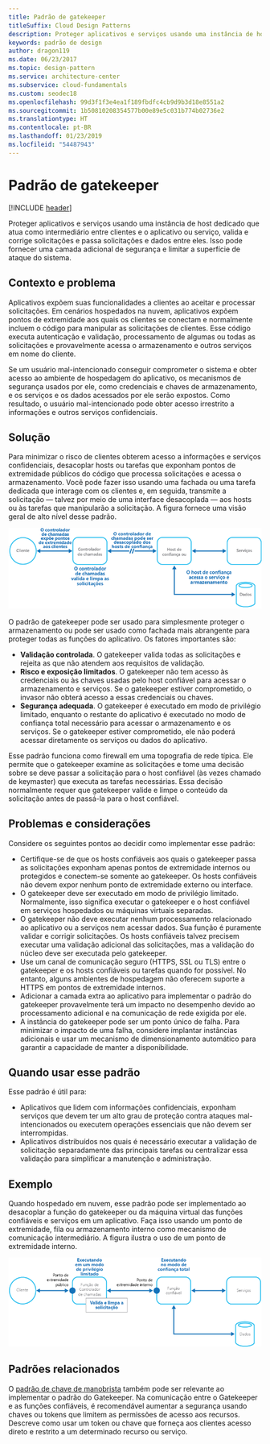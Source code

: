 ```yaml
---
title: Padrão de gatekeeper
titleSuffix: Cloud Design Patterns
description: Proteger aplicativos e serviços usando uma instância de host dedicado que atua como intermediário entre clientes e o aplicativo ou serviço, valida e corrige solicitações e passa solicitações e dados entre eles.
keywords: padrão de design
author: dragon119
ms.date: 06/23/2017
ms.topic: design-pattern
ms.service: architecture-center
ms.subservice: cloud-fundamentals
ms.custom: seodec18
ms.openlocfilehash: 99d3f1f3e4ea1f189fbdfc4cb9d9b3d18e8551a2
ms.sourcegitcommit: 1b50810208354577b00e89e5c031b774b02736e2
ms.translationtype: HT
ms.contentlocale: pt-BR
ms.lasthandoff: 01/23/2019
ms.locfileid: "54487943"
---
```

# <a name="gatekeeper-pattern"></a>Padrão de gatekeeper

[!INCLUDE [header](../_includes/header.md)]

Proteger aplicativos e serviços usando uma instância de host dedicado que atua como intermediário entre clientes e o aplicativo ou serviço, valida e corrige solicitações e passa solicitações e dados entre eles. Isso pode fornecer uma camada adicional de segurança e limitar a superfície de ataque do sistema.

## <a name="context-and-problem"></a>Contexto e problema

Aplicativos expõem suas funcionalidades a clientes ao aceitar e processar solicitações. Em cenários hospedados na nuvem, aplicativos expõem pontos de extremidade aos quais os clientes se conectam e normalmente incluem o código para manipular as solicitações de clientes. Esse código executa autenticação e validação, processamento de algumas ou todas as solicitações e provavelmente acessa o armazenamento e outros serviços em nome do cliente.

Se um usuário mal-intencionado conseguir comprometer o sistema e obter acesso ao ambiente de hospedagem do aplicativo, os mecanismos de segurança usados por ele, como credenciais e chaves de armazenamento, e os serviços e os dados acessados por ele serão expostos. Como resultado, o usuário mal-intencionado pode obter acesso irrestrito a informações e outros serviços confidenciais.

## <a name="solution"></a>Solução

Para minimizar o risco de clientes obterem acesso a informações e serviços confidenciais, desacoplar hosts ou tarefas que exponham pontos de extremidade públicos do código que processa solicitações e acessa o armazenamento. Você pode fazer isso usando uma fachada ou uma tarefa dedicada que interage com os clientes e, em seguida, transmite a solicitação &mdash; talvez por meio de uma interface desacoplada &mdash; aos hosts ou às tarefas que manipularão a solicitação. A figura fornece uma visão geral de alto nível desse padrão.

![Visão geral de alto nível desse padrão](./_images/gatekeeper-diagram.png)

O padrão de gatekeeper pode ser usado para simplesmente proteger o armazenamento ou pode ser usado como fachada mais abrangente para proteger todas as funções do aplicativo. Os fatores importantes são:

- **Validação controlada**. O gatekeeper valida todas as solicitações e rejeita as que não atendem aos requisitos de validação.
- **Risco e exposição limitados**. O gatekeeper não tem acesso às credenciais ou às chaves usadas pelo host confiável para acessar o armazenamento e serviços. Se o gatekeeper estiver comprometido, o invasor não obterá acesso a essas credenciais ou chaves.
- **Segurança adequada**. O gatekeeper é executado em modo de privilégio limitado, enquanto o restante do aplicativo é executado no modo de confiança total necessário para acessar o armazenamento e os serviços. Se o gatekeeper estiver comprometido, ele não poderá acessar diretamente os serviços ou dados do aplicativo.

Esse padrão funciona como firewall em uma topografia de rede típica. Ele permite que o gatekeeper examine as solicitações e tome uma decisão sobre se deve passar a solicitação para o host confiável (às vezes chamado de keymaster) que executa as tarefas necessárias. Essa decisão normalmente requer que gatekeeper valide e limpe o conteúdo da solicitação antes de passá-la para o host confiável.

## <a name="issues-and-considerations"></a>Problemas e considerações

Considere os seguintes pontos ao decidir como implementar esse padrão:

- Certifique-se de que os hosts confiáveis aos quais o gatekeeper passa as solicitações exponham apenas pontos de extremidade internos ou protegidos e conectem-se somente ao gatekeeper. Os hosts confiáveis não devem expor nenhum ponto de extremidade externo ou interface.
- O gatekeeper deve ser executado em modo de privilégio limitado. Normalmente, isso significa executar o gatekeeper e o host confiável em serviços hospedados ou máquinas virtuais separadas.
- O gatekeeper não deve executar nenhum processamento relacionado ao aplicativo ou a serviços nem acessar dados. Sua função é puramente validar e corrigir solicitações. Os hosts confiáveis talvez precisem executar uma validação adicional das solicitações, mas a validação do núcleo deve ser executada pelo gatekeeper.
- Use um canal de comunicação seguro (HTTPS, SSL ou TLS) entre o gatekeeper e os hosts confiáveis ou tarefas quando for possível. No entanto, alguns ambientes de hospedagem não oferecem suporte a HTTPS em pontos de extremidade internos.
- Adicionar a camada extra ao aplicativo para implementar o padrão do gatekeeper provavelmente terá um impacto no desempenho devido ao processamento adicional e na comunicação de rede exigida por ele.
- A instância do gatekeeper pode ser um ponto único de falha. Para minimizar o impacto de uma falha, considere implantar instâncias adicionais e usar um mecanismo de dimensionamento automático para garantir a capacidade de manter a disponibilidade.

## <a name="when-to-use-this-pattern"></a>Quando usar esse padrão

Esse padrão é útil para:

- Aplicativos que lidem com informações confidenciais, exponham serviços que devem ter um alto grau de proteção contra ataques mal-intencionados ou executem operações essenciais que não devem ser interrompidas.
- Aplicativos distribuídos nos quais é necessário executar a validação de solicitação separadamente das principais tarefas ou centralizar essa validação para simplificar a manutenção e administração.

## <a name="example"></a>Exemplo

Quando hospedado em nuvem, esse padrão pode ser implementado ao desacoplar a função do gatekeeper ou da máquina virtual das funções confiáveis e serviços em um aplicativo. Faça isso usando um ponto de extremidade, fila ou armazenamento interno como mecanismo de comunicação intermediário. A figura ilustra o uso de um ponto de extremidade interno.

![Um exemplo do padrão usando as funções de trabalho e da web de Serviços de Nuvem](./_images/gatekeeper-endpoint.png)

## <a name="related-patterns"></a>Padrões relacionados

O [padrão de chave de manobrista](./valet-key.md) também pode ser relevante ao implementar o padrão do Gatekeeper. Na comunicação entre o Gatekeeper e as funções confiáveis, é recomendável aumentar a segurança usando chaves ou tokens que limitem as permissões de acesso aos recursos. Descreve como usar um token ou chave que forneça aos clientes acesso direto e restrito a um determinado recurso ou serviço.
